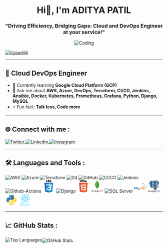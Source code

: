 <!-- Profile Header -->
<!-- [![MasterHead](https://1.bp.blogspot.com/-7A4WynwLsM...)](https://itzaadiiiii.io) -->

<h1 align="center">Hi👋, I'm ADITYA PATIL</h1>
<h3 align="center">"Driving Efficiency, Bridging Gaps: Cloud and DevOps Engineer at your service!"</h3>

<p align="center">
  <img src="https://cdn.dribbble.com/users/1162077/screenshots/3848914/programmer.gif" alt="Coding" width="400" />
</p>

<p align="left">
  <a href="https://x.com/itzaadiiiii_" target="blank">
    <img src="https://img.shields.io/twitter/follow/itzaadiiiii_?logo=twitter&style=for-the-badge" alt="itzaadiiiii" />
  </a>
</p>

---

## 🔭 Cloud DevOps Engineer

- 🌱 Currently learning **Google Cloud Platform (GCP)**
- 💬 Ask me about **AWS, Azure, DevOps, Terraform, CI/CD, Jenkins, Ansible, Docker, Kubernetes, Prometheus, Grafana, Python, Django, MySQL**
- ⚡ Fun fact: **Talk less, Code more**

---

## 🌐 Connect with me :

<p align="left">
  <a href="https://twitter.com/itzaadiiiii_" target="blank">
    <img align="center" src="https://raw.githubusercontent.com/rahuldkjain/github-profile-readme-generator/master/src/images/icons/Social/twitter.svg" alt="Twitter" height="30" width="40" />
  </a>
  <a href="https://www.linkedin.com/in/aadiityapatil420/" target="blank">
    <img align="center" src="https://raw.githubusercontent.com/rahuldkjain/github-profile-readme-generator/master/src/images/icons/Social/linked-in-alt.svg" alt="LinkedIn" height="30" width="40" />
  </a>
  <a href="https://instagram.com/itzaadiiiii_" target="blank">
    <img align="center" src="https://raw.githubusercontent.com/rahuldkjain/github-profile-readme-generator/master/src/images/icons/Social/instagram.svg" alt="Instagram" height="30" width="40" />
  </a>
</p>

---

## 🛠️ Languages and Tools :

<p align="left">
  <img src="https://www.vectorlogo.zone/logos/amazon_aws/amazon_aws-icon.svg" alt="AWS" width="40" height="40"/>
  <img src="https://www.vectorlogo.zone/logos/microsoft_azure/microsoft_azure-icon.svg" alt="Azure" width="40" height="40"/>
  <img src="https://www.vectorlogo.zone/logos/terraformio/terraformio-icon.svg" alt="Terraform" width="40" height="40"/>
  <img src="https://www.vectorlogo.zone/logos/git-scm/git-scm-icon.svg" alt="Git" width="40" height="40"/>
  <img src="https://imgs.search.brave.com/Cr3znbqwQcWl75oyrD77ahQZI09uKU3uUrPO792rp1s/rs:fit:860:0:0:0/g:ce/aHR0cHM6Ly9naXRo/dWIuY29tL3RhbmRw/ZnVuL3NraWxsLWlj/b25zL3Jhdy9tYWlu/L2ljb25zL0dpdGh1/Yi1EYXJrLnN2Zw" alt="GitHub" width="40" height="40"/>
  <img src="https://imgs.search.brave.com/RKj5I4nL8tOUIMgflbE5yPmY9sl2SPN7gX_iGLGs7X0/rs:fit:860:0:0:0/g:ce/aHR0cHM6Ly90NC5m/dGNkbi5uZXQvanBn/LzE1LzI4Lzc4Lzc5/LzM2MF9GXzE1Mjg3/ODc5MzhfSUdaOXBM/bXpldG15eVpDRW9O/ckpaZ1VzUks4bTNj/cDUuanBn" alt="CI/CD" width="40" height="40"/>
  <img src="https://imgs.search.brave.com/tQVvBGyLC-PuxOGMzWrwIHX7aASnKfP002lRbL1B01g/rs:fit:860:0:0:0/g:ce/aHR0cHM6Ly93d3cu/amVua2lucy5pby9p/bWFnZXMvZ3NvYy9v/cGVuZ3JhcGgucG5n" alt="Jenkins" width="40" height="40"/>
  <img src="https://imgs.search.brave.com/AoF24q7OWetRPRWVP_PCMCSt0KRKgs5ayXcmIR9Zv2E/rs:fit:860:0:0:0/g:ce/aHR0cHM6Ly9jZG4u/cHJvZC53ZWJzaXRl/LWZpbGVzLmNvbS82/MGM5MTI0MTdkYzNi/YWM1YzlmYTI2MTYv/NjNiNWU1N2FhMjg2/ZDI3YzJkNTYxZTM3/X2dpdGh1Yi1hY3Rp/b25zJTIwKDEpLnN2/Zw" alt="Github-Actions" width="40" height="40"/>
  <img src="https://raw.githubusercontent.com/devicons/devicon/master/icons/css3/css3-original-wordmark.svg" alt="CSS3" width="40" height="40"/>
  <img src="https://cdn.worldvectorlogo.com/logos/django.svg" alt="Django" width="40" height="40"/>
  <img src="https://raw.githubusercontent.com/devicons/devicon/master/icons/html5/html5-original-wordmark.svg" alt="HTML5" width="40" height="40"/>
  <img src="https://raw.githubusercontent.com/devicons/devicon/master/icons/mongodb/mongodb-original-wordmark.svg" alt="MongoDB" width="40" height="40"/>
  <img src="https://www.svgrepo.com/show/303229/microsoft-sql-server-logo.svg" alt="SQL Server" width="40" height="40"/>
  <img src="https://raw.githubusercontent.com/devicons/devicon/master/icons/mysql/mysql-original-wordmark.svg" alt="MySQL" width="40" height="40"/>
  <img src="https://raw.githubusercontent.com/devicons/devicon/master/icons/postgresql/postgresql-original-wordmark.svg" alt="PostgreSQL" width="40" height="40"/>
  <img src="https://raw.githubusercontent.com/devicons/devicon/master/icons/python/python-original.svg" alt="Python" width="40" height="40"/>
  <img src="https://raw.githubusercontent.com/devicons/devicon/master/icons/react/react-original-wordmark.svg" alt="React" width="40" height="40"/>
</p>

---

## 📈 GitHub Stats :

<p>
  <img align="left" src="https://github-readme-stats.vercel.app/api/top-langs?username=itzaadiiiii&show_icons=true&locale=en&layout=compact" alt="Top Languages" />
</p>

<p>
  <img align="center" src="https://github-readme-stats.vercel.app/api?username=itzaadiiiii&show_icons=true&locale=en" alt="GitHub Stats" />
</p>





